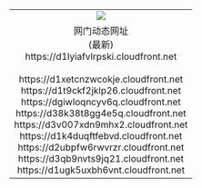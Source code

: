 ﻿<table>
  <tr></tr>
  <tr><td colspan=2 align=center><img src="https://d1lyiafvlrpski.cloudfront.net/Up/oGate.jpg" /></td></tr>
  <tr><td colspan=2 align=center>网门动态网址<br/>(最新)
<br>https://d1lyiafvlrpski.cloudfront.net
<br/>
<br>https://d1xetcnzwcokje.cloudfront.net
<br>https://d1t9ckf2jklp26.cloudfront.net
<br>https://dgiwloqncyv6q.cloudfront.net
<br>https://d38k38t8gg4e5q.cloudfront.net
<br>https://d3v007xdn9mhx2.cloudfront.net
<br>https://d1k4duqftfebvd.cloudfront.net
<br>https://d2ubpfw6rwvrzr.cloudfront.net
<br>https://d3qb9nvts9jq21.cloudfront.net
<br>https://d1ugk5uxbh6vnt.cloudfront.net
    </td>
  </tr>
</table>
